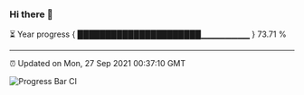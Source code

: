 ### Hi there 👋

⏳ Year progress { ██████████████████████▁▁▁▁▁▁▁▁ } 73.71 %

---

⏰ Updated on Mon, 27 Sep 2021 00:37:10 GMT

![Progress Bar CI](https://github.com/liununu/liununu/workflows/Progress%20Bar%20CI/badge.svg)
